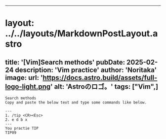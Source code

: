 
---
# layout: ../../layouts/MarkdownPostLayout.astro
title: '[Vim]Search methods'
pubDate: 2025-02-24
description: 'Vim practice'
author: 'Noritaka'
image:
    url: 'https://docs.astro.build/assets/full-logo-light.png'
    alt: 'Astroのロゴ。'
tags: ["Vim",]
---


```
Search methods 
Copy and paste the below text and type some commands like below.

---
1. /tip <CR><Esc>
2. e d b x 
---
You practie TIP
TIP09
```

